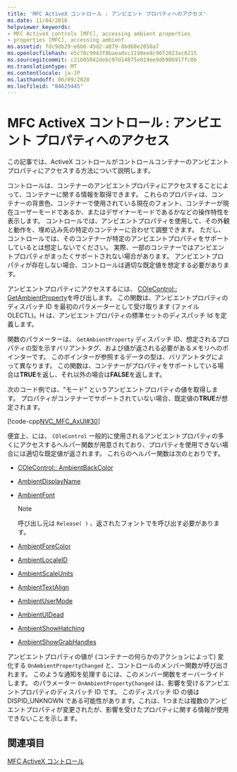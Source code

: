 ```yaml
---
title: 'MFC ActiveX コントロール : アンビエント プロパティへのアクセス'
ms.date: 11/04/2016
helpviewer_keywords:
- MFC ActiveX controls [MFC], accessing ambient properties
- properties [MFC], accessing ambient
ms.assetid: fdc9db29-e6b0-45d2-a879-8bd60e2058a7
ms.openlocfilehash: e5c78c9943f8baeadcc1198ee8c96f2023ac0215
ms.sourcegitcommit: c21b05042debc97d14875e019ee9d698691ffc0b
ms.translationtype: MT
ms.contentlocale: ja-JP
ms.lasthandoff: 06/09/2020
ms.locfileid: "84625445"
---
```

# <a name="mfc-activex-controls-accessing-ambient-properties"></a>MFC ActiveX コントロール : アンビエント プロパティへのアクセス

この記事では、ActiveX コントロールがコントロールコンテナーのアンビエントプロパティにアクセスする方法について説明します。

コントロールは、コンテナーのアンビエントプロパティにアクセスすることによって、コンテナーに関する情報を取得できます。 これらのプロパティは、コンテナーの背景色、コンテナーで使用されている現在のフォント、コンテナーが現在ユーザーモードであるか、またはデザイナーモードであるかなどの操作特性を表示します。 コントロールでは、アンビエントプロパティを使用して、その外観と動作を、埋め込み先の特定のコンテナーに合わせて調整できます。 ただし、コントロールでは、そのコンテナーが特定のアンビエントプロパティをサポートしているとは想定しないでください。 実際、一部のコンテナーではアンビエントプロパティがまったくサポートされない場合があります。 アンビエントプロパティが存在しない場合、コントロールは適切な既定値を想定する必要があります。

アンビエントプロパティにアクセスするには、 [COleControl:: GetAmbientProperty](reference/colecontrol-class.md#getambientproperty)を呼び出します。 この関数は、アンビエントプロパティのディスパッチ ID を最初のパラメーターとして受け取ります (ファイル OLECTL)。H は、アンビエントプロパティの標準セットのディスパッチ Id を定義します。

関数のパラメーターは、 `GetAmbientProperty` ディスパッチ ID、想定されるプロパティの型を示すバリアントタグ、および値が返される必要があるメモリへのポインターです。 このポインターが参照するデータの型は、バリアントタグによって異なります。 この関数は、コンテナーがプロパティをサポートしている場合は**TRUE**を返し、それ以外の場合は**FALSE**を返します。

次のコード例では、"モード" というアンビエントプロパティの値を取得します。 プロパティがコンテナーでサポートされていない場合、既定値の**TRUE**が想定されます。

[!code-cpp[NVC_MFC_AxUI#30](codesnippet/cpp/mfc-activex-controls-accessing-ambient-properties_1.cpp)]

便宜上、には、 `COleControl` 一般的に使用されるアンビエントプロパティの多くにアクセスするヘルパー関数が用意されており、プロパティを使用できない場合には適切な既定値が返されます。 これらのヘルパー関数は次のとおりです。

- [COleControl:: AmbientBackColor](reference/colecontrol-class.md#ambientbackcolor)

- [AmbientDisplayName](reference/colecontrol-class.md#ambientdisplayname)

- [AmbientFont](reference/colecontrol-class.md#ambientfont)

    > [!NOTE]
    >  呼び出し元は `Release( )` 、返されたフォントでを呼び出す必要があります。

- [AmbientForeColor](reference/colecontrol-class.md#ambientforecolor)

- [AmbientLocaleID](reference/colecontrol-class.md#ambientlocaleid)

- [AmbientScaleUnits](reference/colecontrol-class.md#ambientscaleunits)

- [AmbientTextAlign](reference/colecontrol-class.md#ambienttextalign)

- [AmbientUserMode](reference/colecontrol-class.md#ambientusermode)

- [AmbientUIDead](reference/colecontrol-class.md#ambientuidead)

- [AmbientShowHatching](reference/colecontrol-class.md#ambientshowhatching)

- [AmbientShowGrabHandles](reference/colecontrol-class.md#ambientshowgrabhandles)

アンビエントプロパティの値が (コンテナーの何らかのアクションによって) 変化する `OnAmbientPropertyChanged` と、コントロールのメンバー関数が呼び出されます。 このような通知を処理するには、このメンバー関数をオーバーライドします。 のパラメーター `OnAmbientPropertyChanged` は、影響を受けるアンビエントプロパティのディスパッチ ID です。 このディスパッチ ID の値は DISPID_UNKNOWN である可能性があります。これは、1つまたは複数のアンビエントプロパティが変更されたが、影響を受けたプロパティに関する情報が使用できないことを示します。

## <a name="see-also"></a>関連項目

[MFC ActiveX コントロール](mfc-activex-controls.md)
